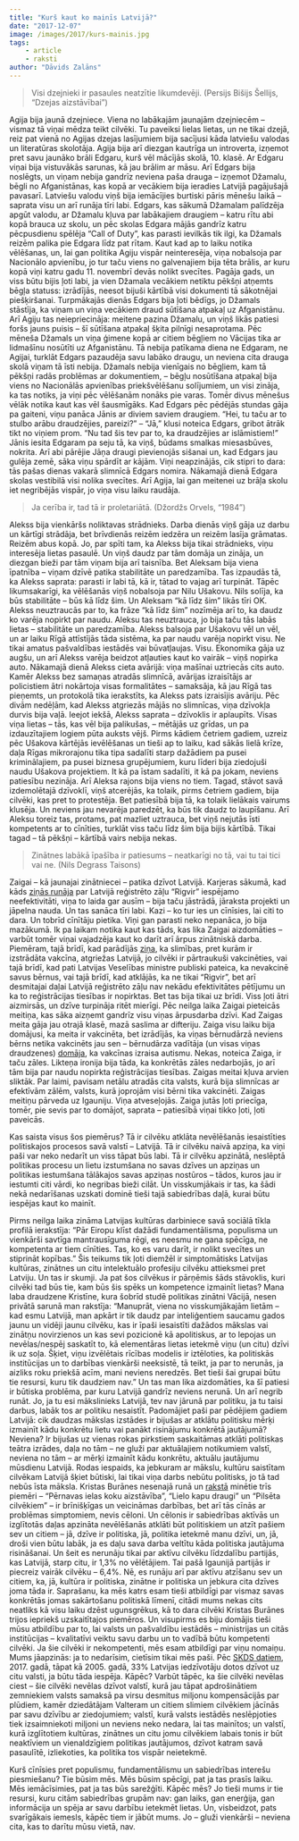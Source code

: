 ```yaml
---
title: "Kurš kaut ko mainīs Latvijā?"
date: "2017-12-07"
image: /images/2017/kurs-mainis.jpg
tags:
    - article
    - raksti
author: "Dāvids Zalāns"
---
```


> Visi dzejnieki ir pasaules neatzītie likumdevēji.
> (Persijs Bišijs Šellijs, “Dzejas aizstāvībai”)

Agija bija jaunā dzejniece. Viena no labākajām jaunajām dzejniecēm – vismaz tā viņai mēdza teikt cilvēki. Tu paveiksi lielas lietas, un ne tikai dzejā, reiz pat vienā no Agijas dzejas lasījumiem bija sacījusi kāda latviešu valodas un literatūras skolotāja. Agija bija arī diezgan kautrīga un introverta, izņemot pret savu jaunāko brāli Edgaru, kurš vēl mācījās skolā, 10. klasē. Ar Edgaru viņai bija vistuvākās sarunas, kā jau brālim ar māsu. Arī Edgars bija noslēgts, un viņam nebija gandrīz neviena paša drauga – izņemot Džamalu, bēgli no Afganistānas, kas kopā ar vecākiem bija ieradies Latvijā pagājušajā pavasarī. Latviešu valodu viņš bija iemācījies burtiski pāris mēnešu laikā – saprata visu un arī runāja tīri labi. Edgars, kas sākumā Džamalam palīdzēja apgūt valodu, ar Džamalu kļuva par labākajiem draugiem – katru rītu abi kopā brauca uz skolu, un pēc skolas Edgara mājās gandrīz katru pēcpusdienu spēlēja “Call of Duty”, kas parasti ievilkās tik ilgi, ka Džamals reizēm palika pie Edgara līdz pat rītam. Kaut kad ap to laiku notika vēlēšanas, un, lai gan politika Agiju vispār neinteresēja, viņa nobalsoja par Nacionālo apvienību, jo tur taču viens no galvenajiem bija tēta brālis, ar kuru kopā viņi katru gadu 11. novembrī devās nolikt svecītes. Pagāja gads, un viss būtu bijis ļoti labi, ja vien Džamala vecākiem netiktu pēkšņi atņemts bēgļa statuss: izrādījās, neesot bijuši kārtībā visi dokumenti tā sākotnējai piešķiršanai. Turpmākajās dienās Edgars bija ļoti bēdīgs, jo Džamals stāstīja, ka viņam un viņa vecākiem draud sūtīšana atpakaļ uz Afganistānu. Arī Agiju tas neiepriecināja: meitene pazina Džamalu, un viņš likās patiesi foršs jauns puisis – šī sūtīšana atpakaļ šķita pilnīgi nesaprotama. Pēc mēneša Džamals un viņa ģimene kopā ar citiem bēgļiem no Vācijas tika ar lidmašīnu nosūtīti uz Afganistānu. Tā nebija patīkama diena ne Edgaram, ne Agijai, turklāt Edgars pazaudēja savu labāko draugu, un neviena cita drauga skolā viņam tā īsti nebija. Džamals nebija vienīgais no bēgļiem, kam tā pēkšņi radās problēmas ar dokumentiem, – bēgļu nosūtīšana atpakaļ bija viens no Nacionālās apvienības priekšvēlēšanu solījumiem, un visi zināja, ka tas notiks, ja viņi pēc vēlēšanām nonāks pie varas. Tomēr divus mēnešus vēlāk notika kaut kas vēl šausmīgāks. Kad Edgars pēc pēdējās stundas gāja pa gaiteni, viņu panāca Jānis ar diviem saviem draugiem. “Hei, tu taču ar to stulbo arābu draudzējies, pareizi?” – “Jā,” klusi noteica Edgars, gribot ātrāk tikt no viņiem prom. “Nu tad šis tev par to, ka draudzējies ar islāmistiem!” Jānis iesita Edgaram pa seju tā, ka viņš, būdams smalkas miesasbūves, nokrita. Arī abi pārējie Jāņa draugi pievienojās sišanai un, kad Edgars jau gulēja zemē, sāka viņu spārdīt ar kājām. Viņi neapzinājās, cik stipri to dara: tās pašas dienas vakarā slimnīcā Edgars nomira. Nākamajā dienā Edgara skolas vestibilā visi nolika svecītes. Arī Agija, lai gan meitenei uz brāļa skolu iet negribējās vispār, jo viņa visu laiku raudāja.

> Ja cerība ir, tad tā ir proletariātā.
> (Džordžs Orvels, “1984”)

Alekss bija vienkāršs noliktavas strādnieks. Darba dienās viņš gāja uz darbu un kārtīgi strādāja, bet brīvdienās reizēm iedzēra un reizēm lasīja grāmatas. Reizēm abus kopā. Jo, par spīti tam, ka Alekss bija tikai strādnieks, viņu interesēja lietas pasaulē. Un viņš daudz par tām domāja un zināja, un diezgan bieži par tām viņam bija arī taisnība. Bet Aleksam bija viena īpatnība – viņam dzīvē patika stabilitāte un paredzamība. Tas izpaudās tā, ka Alekss saprata: parasti ir labi tā, kā ir, tātad to vajag arī turpināt. Tāpēc likumsakarīgi, ka vēlēšanās viņš nobalsoja par Nilu Ušakovu. Nils solīja, ka būs stabilitāte – būs kā līdz šim. Un Aleksam “kā līdz šim” likās tīri OK. Alekss neuztraucās par to, ka frāze “kā līdz šim” nozīmēja arī to, ka daudz ko varēja nopirkt par naudu. Aleksu tas neuztrauca, jo bija taču tās labās lietas – stabilitāte un paredzamība. Alekss balsoja par Ušakovu vēl un vēl, un ar laiku Rīgā attīstījās tāda sistēma, ka par naudu varēja nopirkt visu. Ne tikai amatus pašvaldības iestādēs vai būvatļaujas. Visu. Ekonomika gāja uz augšu, un arī Alekss varēja beidzot atļauties kaut ko vairāk – viņš nopirka auto. Nākamajā dienā Alekss cieta avārijā: viņa mašīnai uztriecās cits auto. Kamēr Alekss bez samaņas atradās slimnīcā, avārijas izraisītājs ar policistiem ātri nokārtoja visas formalitātes – samaksāja, kā jau Rīgā tas pieņemts, un protokolā tika ierakstīts, ka Alekss pats izraisījis avāriju. Pēc divām nedēļām, kad Alekss atgriezās mājās no slimnīcas, viņa dzīvokļa durvis bija vaļā. Ieejot iekšā, Alekss saprata – dzīvoklis ir aplaupīts. Visas viņa lietas – tās, kas vēl bija palikušas, – mētājās uz grīdas, un pa izdauzītajiem logiem pūta auksts vējš. Pirms kādiem četriem gadiem, uzreiz pēc Ušakova kārtējās ievēlēšanas un tieši ap to laiku, kad sākās lielā krīze, daļa Rīgas mikrorajonu tika tipa sadalīti starp dažādiem pa pusei kriminālajiem, pa pusei biznesa grupējumiem, kuru līderi bija ziedojuši naudu Ušakova projektiem. It kā pa īstam sadalīti, it kā pa jokam, neviens patiesību nezināja. Arī Aleksa rajons bija viens no tiem. Tagad, stāvot savā izdemolētajā dzīvoklī, viņš atcerējās, ka tolaik, pirms četriem gadiem, bija cilvēki, kas pret to protestēja. Bet patiesībā bija tā, ka tolaik lielākais vairums klusēja. Un neviens jau nevarēja paredzēt, ka būs tik daudz to laupīšanu. Arī Aleksu toreiz tas, protams, pat mazliet uztrauca, bet viņš nejutās īsti kompetents ar to cīnīties, turklāt viss taču līdz šim bija bijis kārtībā. Tikai tagad – tā pēkšņi – kārtībā vairs nebija nekas.

> Zinātnes labākā īpašība ir patiesums –
> neatkarīgi no tā, vai tu tai tici vai ne.
> (Nils Degrass Taisons)

Zaigai – kā jaunajai zinātniecei – patika dzīvot Latvijā. Karjeras sākumā, kad kāds [ziņās runāja](https://www.delfi.lv/news/national/politics/zinatnieki-sasutusi-par-caksas-izteikumiem-saistiba-ar-rigvir.d?id=49208559) par Latvijā reģistrēto zāļu “Rigvir” iespējamo neefektivitāti, viņa to laida gar ausīm – bija taču jāstrādā, jāraksta projekti un jāpelna nauda. Un tas sanāca tīri labi. Kazi – ko tur ies un cīnīsies, lai citi to dara. Un tobrīd cīnītāju pietika. Viņi gan parasti neko nepanāca, jo bija mazākumā. Ik pa laikam notika kaut kas tāds, kas lika Zaigai aizdomāties – varbūt tomēr viņai vajadzēja kaut ko darīt arī ārpus zinātniskā darba. Piemēram, tajā brīdī, kad parādījās [ziņa](http://www.lvportals.lv/visi/viedokli/273133-infektologe-dace-zavadska-vakcinkontrolejamas-slimibas-atgriezas/), ka slimības, pret kurām ir izstrādāta vakcīna, atgriežas Latvijā, jo cilvēki ir pārtraukuši vakcinēties, vai tajā brīdī, kad pati Latvijas Veselības ministre publiski pateica, ka nevakcinē savus bērnus, vai tajā brīdī, kad atklājās, ka ne tikai “Rigvir”, bet arī desmitajai daļai Latvijā reģistrēto zāļu nav nekādu efektivitātes pētījumu un ka to reģistrācijas tiesības ir nopirktas. Bet tas bija tikai uz brīdi. Viss ļoti ātri aizmirsās, un dzīve turpināja ritēt mierīgi. Pēc neilga laika Zaigai pieteicās meitiņa, kas sāka aizņemt gandrīz visu viņas ārpusdarba dzīvi. Kad Zaigas meita gāja jau otrajā klasē, mazā saslima ar difteriju. Zaiga visu laiku bija domājusi, ka meita ir vakcinēta, bet izrādījās, ka viņas bērnudārzā neviens bērns netika vakcinēts jau sen – bērnudārza vadītāja (un visas viņas draudzenes) [domāja](http://cosmo.lv/forums/topic/197931-/?sort=desc&pnr=4), ka vakcīnas izraisa autismu. Nekas, noteica Zaiga, ir taču zāles. Likteņa ironija bija tāda, ka konkrētās zāles nedarbojās, jo arī tām bija par naudu nopirkta reģistrācijas tiesības. Zaigas meitai kļuva arvien sliktāk. Par laimi, pavisam netālu atradās cita valsts, kurā bija slimnīcas ar efektīvām zālēm, valsts, kurā joprojām visi bērni tika vakcinēti. Zaigas meitiņu pārveda uz Igauniju. Viņa atveseļojās. Zaiga jutās ļoti priecīga, tomēr, pie sevis par to domājot, saprata – patiesībā viņai tikko ļoti, ļoti paveicās.

Kas saista visus šos piemērus? Tā ir cilvēku atklāta nevēlēšanās iesaistīties politiskajos procesos savā valstī – Latvijā. Tā ir cilvēku naivā apziņa, ka viņi paši var neko nedarīt un viss tāpat būs labi. Tā ir cilvēku apzinātā, neslēptā politikas procesu un lietu izstumšana no savas dzīves un apziņas un politikas iestumšana tālākajos savas apziņas nostūros – tādos, kuros jau ir iestumti citi vārdi, ko negribas bieži cilāt. Un visskumjākais ir tas, ka šādi nekā nedarīšanas uzskati dominē tieši tajā sabiedrības daļā, kurai būtu iespējas kaut ko mainīt.

Pirms neilga laika zināma Latvijas kultūras darbiniece savā sociālā tīkla profilā ierakstīja: “Pār Eiropu klīst dažādi fundamentālisma, populisma un vienkārši savtīga mantrausīguma rēgi, es neesmu ne gana spēcīga, ne kompetenta ar tiem cīnīties. Tas, ko es varu darīt, ir nolikt svecītes un stiprināt kopības.” Šis teikums tik ļoti diemžēl ir simptomātisks Latvijas kultūras, zinātnes un citu intelektuālo profesiju cilvēku attieksmei pret Latviju. Un tas ir skumji. Ja pat šos cilvēkus ir pārņēmis šāds stāvoklis, kuri cilvēki tad būs tie, kam būs šis spēks un kompetence izmainīt lietas? Mana laba draudzene Kristīne, kura šobrīd studē politikas zinātni Vācijā, nesen privātā sarunā man rakstīja: “Manuprāt, viena no visskumjākajām lietām – kad esmu Latvijā, man apkārt ir tik daudz par inteliģentiem saucamu gados jaunu un vidēji jaunu cilvēku, kas ir īpaši iesaistīti dažādos mākslas vai zinātņu novirzienos un kas sevi pozicionē kā apolitiskus, ar to lepojas un nevēlas/nespēj saskatīt to, kā elementāras lietas ietekmē viņu (un citu) dzīvi ik uz soļa. Šķiet, viņu izvēlētais rīcības modelis ir iztēloties, ka politiskās institūcijas un to darbības vienkārši neeksistē, tā teikt, ja par to nerunās, ja aizliks roku priekšā acīm, mani neviens neredzēs. Bet tieši šai grupai būtu tie resursi, kuru tik daudziem nav.” Un tas man lika aizdomāties, ka šī patiesi ir būtiska problēma, par kuru Latvijā gandrīz neviens nerunā. Un arī negrib runāt. Jo, ja tu esi mākslinieks Latvijā, tev nav jārunā par politiku, ja tu taisi darbus, labāk tos ar politiku nesaistīt. Padomājiet paši par pēdējiem gadiem Latvijā: cik daudzas mākslas izstādes ir bijušas ar atklātu politisku mērķi izmainīt kādu konkrētu lietu vai panākt risinājumu konkrētā jautājumā? Neviena? Ir bijušas uz vienas rokas pirkstiem saskaitāmas atklāti politiskas teātra izrādes, daļa no tām – ne gluži par aktuālajiem notikumiem valstī, neviena no tām – ar mērķi izmainīt kādu konkrētu, aktuālu jautājumu mūsdienu Latvijā. Rodas iespaids, ka jebkuram ar mākslu, kultūru saistītam cilvēkam Latvijā šķiet būtiski, lai tikai viņa darbs nebūtu politisks, jo tā tad nebūs īsta māksla. Kristas Burānes nesenajā runā un [rakstā](https://satori.lv/article/riga-dimd-par-meliem-un-kolaboracionismu) minētie trīs piemēri – “Pērnavas ielas koku aizstāvība”, “Lielo kapu draugi” un “Pilsēta cilvēkiem” – ir brīnišķīgas un veicināmas darbības, bet arī tās cīnās ar problēmas simptomiem, nevis cēloni. Un cēlonis ir sabiedrības aktīvās un izglītotās daļas apzināta nevēlēšanās atklāti būt politiskiem un atzīt pašiem sev un citiem – jā, dzīve ir politiska, jā, politika ietekmē manu dzīvi, un, jā, droši vien būtu labāk, ja es daļu sava darba veltītu kāda politiska jautājuma risināšanai. Un šeit es nerunāju tikai par aktīvu cilvēku līdzdalību partijās, kas Latvijā, starp citu, ir 1,3% no vēlētājiem. Tai pašā Igaunijā partijās ir piecreiz vairāk cilvēku – 6,4%. Nē, es runāju arī par aktīvu atzīšanu sev un citiem, ka, jā, kultūra ir politiska, zinātne ir politiska un jebkura cita dzīves joma tāda ir. Saprašanu, ka mēs katrs esam tieši atbildīgi par vismaz savas konkrētās jomas sakārtošanu politiskā līmenī, citādi mums nekas cits neatliks kā visu laiku dzēst ugunsgrēkus, kā to dara cilvēki Kristas Burānes trijos iepriekš uzskaitītajos piemēros. Un visupirms es biju domājis tieši mūsu atbildību par to, lai valsts un pašvaldību iestādēs – ministrijas un citās institūcijas – kvalitatīvi veiktu savu darbu un to vadībā būtu kompetenti cilvēki. Ja šie cilvēki ir nekompetenti, mēs esam atbildīgi par viņu nomaiņu. Mums jāapzinās: ja to nedarīsim, cietīsim tikai mēs paši. Pēc [SKDS datiem](https://pbs.twimg.com/media/DPFwATcXUAATJ3y.jpg), 2017. gadā, tāpat kā 2005. gadā, 33% Latvijas iedzīvotāju dotos dzīvot uz citu valsti, ja būtu tāda iespēja. Kāpēc? Varbūt tāpēc, ka šie cilvēki nevēlas ciest – šie cilvēki nevēlas dzīvot valstī, kurā jau tāpat apdrošinātiem zemniekiem valsts samaksā pa virsu desmitus miljonu kompensācijās par plūdiem, kamēr dziedātājam Valteram un citiem slimiem cilvēkiem jācīnās par savu dzīvību ar ziedojumiem; valstī, kurā valsts iestādēs neslēpjoties tiek izsaimniekoti miljoni un neviens neko nedara, lai tas mainītos; un valstī, kurā izglītotiem kultūras, zinātnes un citu jomu cilvēkiem labais tonis ir būt neaktīviem un vienaldzīgiem politikas jautājumos, dzīvot katram savā pasaulītē, izliekoties, ka politika tos vispār neietekmē.

Kurš cīnīsies pret populismu, fundamentālismu un sabiedrības interešu piesmiešanu? Tie būsim mēs. Mēs būsim spēcīgi, pat ja tas prasīs laiku. Mēs iemācīsimies, pat ja tas būs sarežģīti. Kāpēc mēs? Jo tieši mums ir tie resursi, kuru citām sabiedrības grupām nav: gan laiks, gan enerģija, gan informācija un spēja ar savu darbību ietekmēt lietas. Un, visbeidzot, pats svarīgākais iemesls, kāpēc tiem ir jābūt mums. Jo – gluži vienkārši – neviena cita, kas to darītu mūsu vietā, nav.
